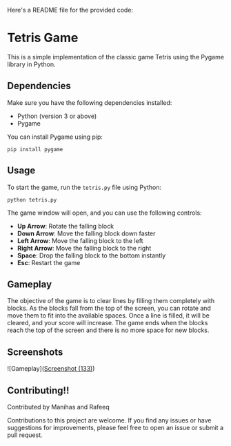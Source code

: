 Here's a README file for the provided code:

# Tetris Game

This is a simple implementation of the classic game Tetris using the Pygame library in Python.

## Dependencies

Make sure you have the following dependencies installed:

- Python (version 3 or above)
- Pygame

You can install Pygame using pip:

```
pip install pygame
```

## Usage

To start the game, run the `tetris.py` file using Python:

```
python tetris.py
```

The game window will open, and you can use the following controls:

- **Up Arrow**: Rotate the falling block
- **Down Arrow**: Move the falling block down faster
- **Left Arrow**: Move the falling block to the left
- **Right Arrow**: Move the falling block to the right
- **Space**: Drop the falling block to the bottom instantly
- **Esc**: Restart the game

## Gameplay

The objective of the game is to clear lines by filling them completely with blocks. As the blocks fall from the top of the screen, you can rotate and move them to fit into the available spaces. Once a line is filled, it will be cleared, and your score will increase. The game ends when the blocks reach the top of the screen and there is no more space for new blocks.

## Screenshots

![Gameplay]([Screenshot (133)](https://github.com/mani0bne/Tetris/assets/119604785/d820735a-70ca-4bf6-9049-78e16726caed))

## Contributing!!
Contributed by Manihas and Rafeeq


Contributions to this project are welcome. If you find any issues or have suggestions for improvements, please feel free to open an issue or submit a pull request.

